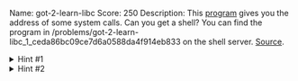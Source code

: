 Name: got-2-learn-libc
Score: 250
Description: This <a href='//2018shell1.picoctf.com/static/3f9baed3a53fe9962f7bd7b14b58d07e/vuln'>program</a> gives you the address of some system calls. Can you get a shell? You can find the program in /problems/got-2-learn-libc_1_ceda86bc09ce7d6a0588da4f914eb833 on the shell server. <a href='//2018shell1.picoctf.com/static/3f9baed3a53fe9962f7bd7b14b58d07e/vuln.c'>Source</a>.
<details><summary>Hint #1</summary>try returning to systems calls to leak information</details><details><summary>Hint #2</summary>don't forget you can always return back to main()</details>